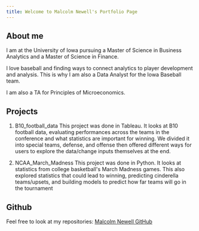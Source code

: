 ```yaml
---
title: Welcome to Malcolm Newell's Portfolio Page
---
```


## **About me**
I am at the University of Iowa pursuing a Master of Science in Business Analytics and a Master of Science in Finance. 

I love baseball and finding ways to connect analytics to player development and analysis. This is why I am also a Data Analyst for the Iowa Baseball team.

I am also a TA for Principles of Microeconomics.

## **Projects**
1. B10_football_data
This project was done in Tableau. It looks at B10 football data, evaluating performances across the teams in the conference and what statistics are important for winning. We divided it into special teams, defense, and offense then offered different ways for users to explore the data/change inputs themselves at the end.

3. NCAA_March_Madness
This project was done in Python. It looks at statistics from college basketball's March Madness games. This also explored statistics that could lead to winning, predicting cinderella teams/upsets, and building models to predict how far teams will go in the tournament

## **Github**
Feel free to look at my repositories: <a href="https://github.com/MalcolmNewell"> Malcolm Newell GitHub </a>
